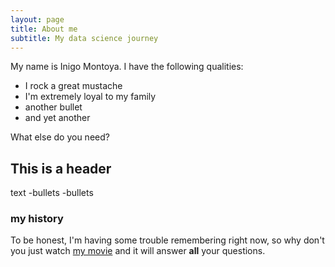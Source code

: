 ```yaml
---
layout: page
title: About me
subtitle: My data science journey
---
```


My name is Inigo Montoya. I have the following qualities:

- I rock a great mustache
- I'm extremely loyal to my family
- another bullet
- and yet another

What else do you need?

## This is a header

text
-bullets
-bullets

### my history

To be honest, I'm having some trouble remembering right now, so why don't you just watch [my movie](http://en.wikipedia.org/wiki/The_Princess_Bride_%28film%29) and it will answer **all** your questions.
